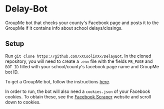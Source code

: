 # Delay-Bot

GroupMe bot that checks your county's Facebook page and posts it to the GroupMe if it contains info about school delays/closings.

<h2>
Setup
</h2>
Run <code>git clone https://github.com/xXCoolinXx/DelayBot</code>. In the cloned repository, you will need to create a <code>.env</code> file with the fields <code>FB_PAGE</code> and <code>BOT_ID</code> filled with your school/county's facebook page name and GroupMe bot ID. <br>

To get a GroupMe bot, follow the instructions <a href=https://dev.groupme.com/tutorials/bots> here</a>. <br>

In order to run, the bot will also need a <code>cookies.json</code> of your Facebook cookies. To obtain these, see the <a href=https://pypi.org/project/facebook-scraper>Facebook Scraper</a> website and scroll down to cookies.
